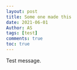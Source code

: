 ```yaml
---
layout: post
title: Some one made this
date: 2021-06-01
Author: AS 
tags: [test]
comments: true
toc: true
---
```


Test message.
